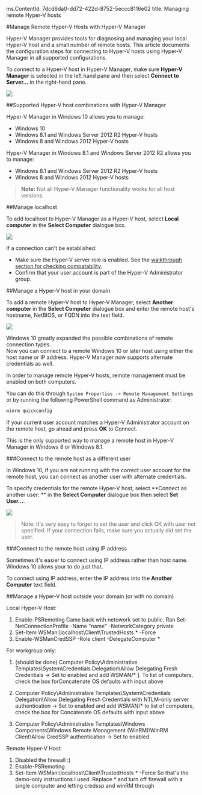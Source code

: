 ms.ContentId: 7dcd6da0-dd72-422d-8752-5eccc8116e02
title: Managing remote Hyper-V hosts

#Manage Remote Hyper-V Hosts with Hyper-V Manager

Hyper-V Manager provides tools for diagnosing and managing your local Hyper-V host and a small number of remote hosts. This article documents the configuration steps for connecting to Hyper-V hosts using Hyper-V Manager in all supported configurations.

To connect to a Hyper-V host in Hyper-V Manager, make sure **Hyper-V Manager** is selected in the left hand pane and then select **Connect to Server...** in the right-hand pane.

![](media/HyperVManager-ConnectToHost.png)

##Supported Hyper-V host combinations with Hyper-V Manager

Hyper-V Manager in Windows 10 allows you to manage:
* Windows 10
* Windows 8.1 and Windows Server 2012 R2 Hyper-V hosts
* Windows 8 and Windows 2012 Hyper-V hosts

Hyper-V Manager in Windows 8.1 and Windows Server 2012 R2 allows you to manage:
* Windows 8.1 and Windows Server 2012 R2 Hyper-V hosts
* Windows 8 and Windows 2012 Hyper-V hosts

> **Note:** Not all Hyper-V Manager functionality works for all host versions.

##Manage localhost

To add localhost to Hyper-V Manager as a Hyper-V host, select **Local computer** in the **Select Computer** dialogue box.

![](media/HyperVManager-ConnectToLocalHost.png)

If a connection can't be established:
*  Make sure the Hyper-V server role is enabled. See the [walkthrough section for checking compatability](../quick_start/walkthrough_compatibility.md).
*  Confirm that your user account is part of the Hyper-V Administrator group.


##Manage a Hyper-V host in your domain

To add a remote Hyper-V host to Hyper-V Manager, select **Another computer** in the **Select Computer** dialogue box and enter the remote host's hostname, NetBIOS, or FQDN into the text field.

![](media/HyperVManager-ConnectToRemoteHost.png)

Windows 10 greatly expanded the possible combinations of remote connection types.  
Now you can connect to a remote Windows 10 or later host using either the host name or IP address. Hyper-V Manager now supports alternate credentials as well.

In order to manage remote Hyper-V hosts, remote management must be enabled on both computers.

You can do this through `System Properties -> Remote Management Settings` or by running the following PowerShell command as Administrator:

``` PowerShell
winrm quickconfig
```

If your current user account matches a Hyper-V Administrator account on the remote host, go ahead and press **OK** to Connect.

This is the only supported way to manage a remote host in Hyper-V Manager in Windows 8 or Windows 8.1.


###Connect to the remote host as a different user

In Windows 10, if you are not running with the correct user account for the remote host, you can connect as another user with alternate credentials.

To specify credentials for the remote Hyper-V host, select **Connect as another user: ** in the **Select Computer** dialogue box then select **Set User...**.

![](media/HyperVManager-ConnectToRemoteHostAltCreds.png)

> Note:  It's very easy to forget to set the user and click OK with user not specified. If your connection fails, make sure you actually did set the user.

###Connect to the remote host using IP address

Sometimes it's easier to connect using IP address rather than host name. Windows 10 allows your to do just that.

To connect using IP address, enter the IP address into the **Another Computer** text field.


##Manage a Hyper-V host outside your domain (or with no domain)

Local Hyper-V Host:
1.  Enable-PSRemoting
   Came back with netowork set to public.
   Ran
   Set-NetConnectionProfile -Name "name" -NetworkCategory private
2. Set-Item WSMan:\localhost\Client\TrustedHosts * -Force
3. Enable-WSManCredSSP -Role client -DelegateComputer *

For workgroup only:
1. (should be done) Computer Policy\Administrative Templates\System\Credentials Delegation\Allow Delegating Fresh Credentials → Set to enabled and add WSMAN/* ]. To list of computers, check the box forConcatenate OS defaults with input above
   
2. Computer Policy\Administrative Templates\System\Credentials Delegation\Allow Delegating Fresh Credentials with NTLM-only server authentication → Set to enabled and add WSMAN/* to list of computers, check the box for Concatenate OS defaults with input above
3. Computer Policy\Administrative Templates\Windows Components\Windows Remote Management (WinRM)\WinRM Client\Allow CredSSP authentication → Set to enabled

Remote Hyper-V Host:
1. Disabled the firewall :)
2. Enable-PSRemoting
3. Set-Item WSMan:\localhost\Client\TrustedHosts * -Force
   So that's the demo-only instructions I used. Replace * and turn off firewall with a single computer and letting credssp and winRM through






